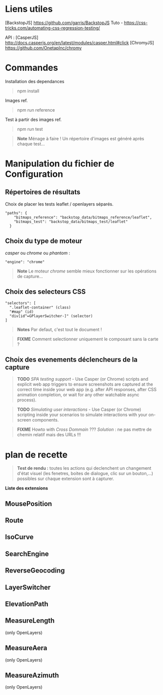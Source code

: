 # Liens utiles

[BackstopJS] https://github.com/garris/BackstopJS
Tuto - https://css-tricks.com/automating-css-regression-testing/

API :
[CasperJS] http://docs.casperjs.org/en/latest/modules/casper.html#click
[ChromyJS] https://github.com/OnetapInc/chromy

# Commandes

Installation des dependances
> npm install

Images ref.
> npm run reference

Test à partir des images ref.
> npm run test

> **Note**
Ménage à faire !
Un répertoire d'images est généré après chaque test...


# Manipulation du fichier de Configuration

## Répertoires de résultats

Choix de placer les tests leaflet / openlayers séparés.

```
"paths": {
    "bitmaps_reference": "backstop_data/bitmaps_reference/leaflet",
    "bitmaps_test": "backstop_data/bitmaps_test/leaflet"
  }
```

## Choix du type de moteur

*casper* ou *chrome* ou *phantom* :
```
"engine": "chrome"
```

> **Note**
Le moteur *chrome* semble mieux fonctionner sur les opérations de capture...

## Choix des selecteurs CSS

```
"selectors": [
  ".leaflet-container" (class)
  "#map" (id)
  "div[id^=GPlayerSwitcher-]" (selector)
]
```

> **Notes**
Par defaut, c'est tout le document !

> **FIXME**
Comment selectionner uniquement le composant sans la carte ?

## Choix des evenements déclencheurs de la capture

> **TODO**
*SPA testing support* - Use Casper (or Chrome) scripts and explicit web app triggers
 to ensure screenshots are captured at the correct time inside your web app
 (e.g. after API responses, after CSS animation completion, or wait for any other
 watchable async process).

> **TODO**
*Simulating user interactions* - Use Casper (or Chrome) scripting inside your
scenarios to simulate interactions with your on-screen components.

> **FIXME**
Howto with *Cross Dommain* ???
*Solution* : ne pas mettre de chemin relatif mais des URLs !!!

# plan de recette

> **Test de rendu :**
toutes les actions qui declenchent un changement d'état visuel (les fenetres,
boites de dialogue, clic sur un bouton,...) possibles sur chaque extension sont
à capturer.

**Liste des extensions**

## MousePosition
## Route
## IsoCurve
## SearchEngine
## ReverseGeocoding
## LayerSwitcher
## ElevationPath
## MeasureLength
(only OpenLayers)
## MeasureAera
(only OpenLayers)
## MeasureAzimuth
(only OpenLayers)
